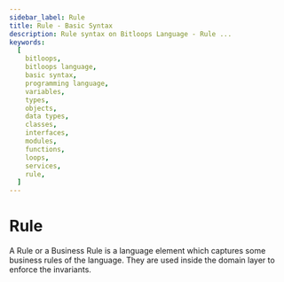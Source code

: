 ```yaml
---
sidebar_label: Rule
title: Rule - Basic Syntax
description: Rule syntax on Bitloops Language - Rule ...
keywords:
  [
    bitloops,
    bitloops language,
    basic syntax,
    programming language,
    variables,
    types,
    objects,
    data types,
    classes,
    interfaces,
    modules,
    functions,
    loops,
    services,
    rule,
  ]
---
```


# Rule

A Rule or a Business Rule is a language element which captures some business rules of the language. They are used inside the domain layer to enforce the invariants.
